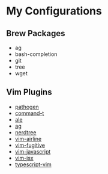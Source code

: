 # My Configurations

## Brew Packages
- ag
- bash-completion
- git
- tree
- wget

## Vim Plugins
- [pathogen](https://github.com/tpope/vim-pathogen)
- [command-t](https://github.com/wincent/command-t)
- [ale](https://github.com/w0rp/ale)
- [ag](https://github.com/rking/ag.vim)
- [nerdtree](https://github.com/scrooloose/nerdtree)
- [vim-airline](https://github.com/vim-airline/vim-airline)
- [vim-fugitive](https://github.com/tpope/vim-fugitive)
- [vim-javascript](https://github.com/pangloss/vim-javascript)
- [vim-jsx](https://github.com/mxw/vim-jsx)
- [typescript-vim](https://github.com/leafgarland/typescript-vim)
